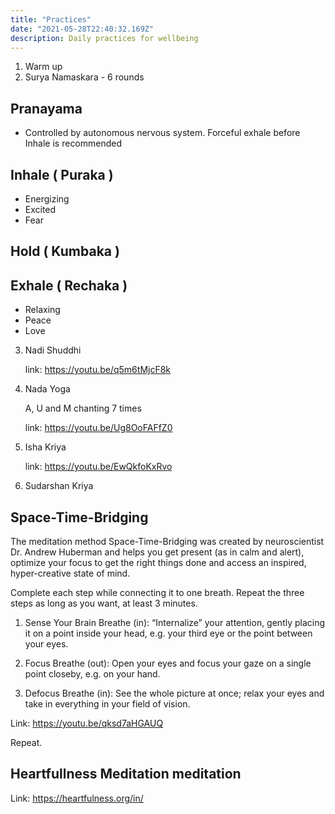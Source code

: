 ```yaml
---
title: "Practices"
date: "2021-05-28T22:40:32.169Z"
description: Daily practices for wellbeing
---
```


1. Warm up
2. Surya Namaskara - 6 rounds

## Pranayama

- Controlled by autonomous nervous system. Forceful exhale before Inhale is recommended

## Inhale ( Puraka )

- Energizing
- Excited
- Fear

## Hold ( Kumbaka )

## Exhale ( Rechaka )

- Relaxing
- Peace
- Love

3. Nadi Shuddhi

   link: https://youtu.be/q5m6tMjcF8k

4. Nada Yoga

   A, U and M chanting 7 times

   link: https://youtu.be/Ug8OoFAFfZ0

5. Isha Kriya

   link: https://youtu.be/EwQkfoKxRvo

6. Sudarshan Kriya

## Space-Time-Bridging

The meditation method Space-Time-Bridging was created by neuroscientist Dr. Andrew Huberman and helps you get present (as in calm and alert), optimize your focus to get the right things done and access an inspired, hyper-creative state of mind.

Complete each step while connecting it to one breath. Repeat the three steps as long as you want, at least 3 minutes.

1. Sense Your Brain
   Breathe (in): “Internalize” your attention, gently placing it on a point inside your head, e.g. your third eye or the point between your eyes.

2. Focus
   Breathe (out): Open your eyes and focus your gaze on a single point closeby, e.g. on your hand.

3. Defocus
   Breathe (in): See the whole picture at once; relax your eyes and take in everything in your field of vision.

Link: https://youtu.be/qksd7aHGAUQ

Repeat.

## Heartfullness Meditation meditation

Link: https://heartfulness.org/in/
